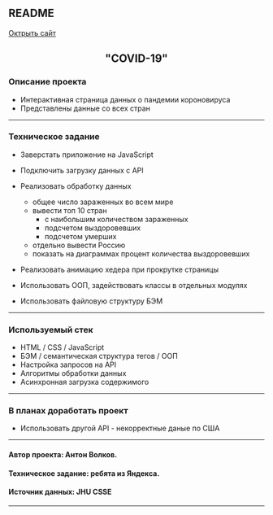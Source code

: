 ## README
[Октрыть сайт](https://antonvolkov71.github.io/5.-COVID-19/)
<br>
<h2 align='center'>
  <strong>"COVID-19"</strong>  
</h2>

### Описание проекта

* Интерактивная страница данных о пандемии короновируса
* Представлены данные со всех стран
_________

### Техническое задание

* Заверстать приложение на JavaScript
* Подключить загрузку данных с API
* Реализовать обработку данных
  * общее число зараженных во всем мире
  * вывести топ 10 стран 
    * с наибольшим количеством зараженных
    * подсчетом выздоровевших
    * подсчетом умерших
  * отдельно вывести Россию
  * показать на диаграммах процент количества выздоровевших
* Реализовать анимацию хедера при прокрутке страницы

* Использовать ООП, задействовать классы в отдельных модулях
* Использовать файловую структуру БЭМ
_________

### Используемый стек

* HTML / CSS / JavaScript
* БЭМ / семантическая структура тегов / ООП
* Настройка запросов на API
* Алгоритмы обработки данных
* Асинхронная загрузка содержимого
_____

### В планах доработать проект
* Использовать другой API - некорректные даные по США

_____
#### Автор проекта: Антон Волков.

#### Техническое задание: ребята из Яндекса.

#### Источник данных: JHU CSSE
_____
